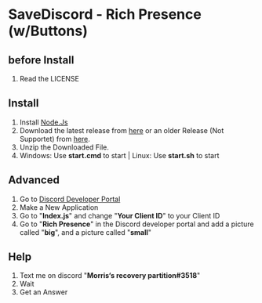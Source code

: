 # SaveDiscord - Rich Presence (w/Buttons)

## before Install
1. Read the LICENSE

## Install
1. Install [Node.Js](https://nodejs.org/en/)
2. Download the latest release from [here](https://github.com/MorrisSeemann/SaveDiscord_Rich-Presence/releases/latest) or an older Release (Not Supportet) from [here](https://github.com/MorrisSeemann/SaveDiscord_Rich-Presence/releases).
3. Unzip the Downloaded File.
4. Windows: Use **start.cmd** to start | Linux: Use **start.sh** to start


## Advanced
1. Go to [Discord Developer Portal](https://discord.com/developers/applications)
2. Make a New Application
3. Go to "**Index.js**" and change "**Your Client ID**" to your Client ID
4. Go to "**Rich Presence**" in the Discord developer portal and add a picture called "**big**", and a picture called "**small**"


## Help
1. Text me on discord "**Morris‘s recovery partition#3518**"
2. Wait
3. Get an Answer
